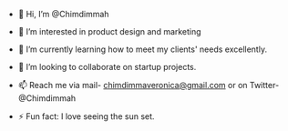 - 👋 Hi, I’m @Chimdimmah
- 👀 I’m interested in product design and marketing
- 🌱 I’m currently learning how to meet my clients' needs excellently.
- 💞️ I’m looking to collaborate on startup projects.
- 📫 Reach me via mail- chimdimmaveronica@gmail.com or on Twitter- @Chimdimmah

- ⚡ Fun fact: I love seeing the sun set.

<!---
Chimdimmah14/Chimdimmah14 is a ✨ special ✨ repository because its `README.md` (this file) appears on your GitHub profile.
You can click the Preview link to take a look at your changes.
--->
